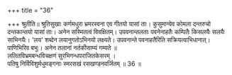 +++
title = "36"

+++
श्रुतीति॥ श्रुतिसुखाः कर्णमधुरा भ्रमरस्वना एव गीतयो यासां ताः। कुसुमान्येव कोमला दन्तरुचो दन्तकान्तयो यासां ताः। अनेन सस्मितत्वं विवक्षितम्। उपवनान्तलताः पवनेनाहतैः कम्पितैः किसलयैः सलयैः साभिनयैः। 'लय' शब्देन लयानुगतोऽभिनयो लक्ष्यते। उपवनान्ते पवनाहतैरिति सक्रियत्वाभिधानात्। पाणिभिरिव बभुः। अनेन तलानां नर्तकीसाम्यं गम्यते ॥  
ललितविभ्रमबन्धविचक्षणं सुरभिगन्धपराजितकेसरम् ।  
पतिषु निर्विविशुर्मधुमङ्गनाः स्मरसखं रसखण्डनवर्जितम् ॥ 36 ॥